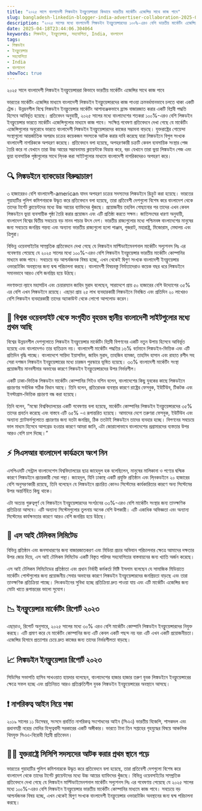 ```yaml
---
title: "২০২৫ সালে বাংলাদেশী লিঙ্কডইন ইনফ্লুয়েন্সাররা কিভাবে ভারতীয় মার্কেটিং এজেন্সির সাথে কাজ পাবে"
slug: bangladesh-linkedin-blogger-india-advertiser-collaboration-2025-04-18
description: "২০২৫ সালের মধ্যে বাংলাদেশী লিঙ্কডইন ইনফ্লুয়েন্সারদের ১০০%-এরও বেশি ভারতীয় মার্কেটিং এজেন্সির কাছ থেকে প্রচারমূলক কাজ পাওয়ার সম্ভাবনা রয়েছে।"
date: 2025-04-18T23:44:06.304064
keywords: লিঙ্কডইন, ইনফ্লুয়েন্সার, সহযোগিতা, India, বাংলাদেশ
tags:
- লিঙ্কডইন
- ইনফ্লুয়েন্সার
- সহযোগিতা
- India
- বাংলাদেশ
showToc: true
---
```


২০২৫ সালে বাংলাদেশী লিঙ্কডইন ইনফ্লুয়েন্সাররা কিভাবে ভারতীয় মার্কেটিং এজেন্সির সাথে কাজ পাবে

ভারতের মার্কেটিং এজেন্সির মাধ্যমে বাংলাদেশী লিঙ্কডইন ইনফ্লুয়েন্সারদের কাজ পাওয়া ক্রমবর্ধমানভাবে চলতে থাকা একটি ট্রেন্ড। উন্নয়নশীল বিশ্বে লিঙ্কডইন ইনফ্লুয়েন্সার মার্কেটিং আশাব্যঞ্জকভাবে ব্র্যান্ড বাজারজাত করার একটি বিপ্লবী পদ্ধতি হিসেবে আবির্ভূত হয়েছে। 
প্রতিবেদন অনুযায়ী, ২০২৫ সালের মধ্যে বাংলাদেশের শতকরা ১০০%-এরও বেশি লিঙ্কডইন ইনফ্লুয়েন্সার ভারতে মার্কেটিং এজেন্সিগুলোর মাধ্যমে কাজ পাবে।
সংক্ষিপ্ত গবেষণা প্রতিবেদনে দেখা গেছে যে মার্কেটিং এজেন্সিগুলোর অনুরোধে ভারতে বাংলাদেশী লিঙ্কডইন ইনফ্লুয়েন্সারদের কাজের সম্ভাবনা বাড়ছে। 
যুক্তরাষ্ট্রের গোয়েন্দা সংস্থাগুলো আন্তর্জাতিক অপরাধ চক্রের কয়েকজন সদস্যকে আটক করার দাবি করেছে যারা লিঙ্কডইনে বিপুল সংখ্যক বাংলাদেশী নাগরিককে অপহরণ করেছে। 
প্রতিবেদনে বলা হয়েছে, অপহরণকারী চক্রটি কেবল ব্যবসায়িক সংস্থার পেজ তৈরি করে না যেখানে তারা উচ্চ আয়ের সম্ভাবনাময় ক্লায়েন্টকে বিভ্রান্ত করে, বরং যেখানে তারা ভুয়া লিঙ্কডইন পেজ এবং ভুয়া ব্যবসায়িক পৃষ্ঠাগুলোর সাথে লি্নক করা সাইটগুলোর মাধ্যমে বাংলাদেশী নাগরিকদেরও অপহরণ করে।



## 🔍 লিঙ্কডইনে ব্যাকডোর বিরুদ্ধাচারণ

৩ হাজারেরও বেশি বাংলাদেশী-american যাদব অপহরণ চক্রের সদস্যদের লিঙ্কডইনে রিক্রুট করা হয়েছে। ভারতের গুয়াহাটির পুলিশ কমিশনারকে উদ্ধৃত করে প্রতিবেদনে বলা হয়েছে, তারা প্রতিবেশী দেশগুলো বিশেষ করে বাংলাদেশ থেকে তাদের টার্গেট ক্লায়েন্টদের মধ্যে উচ্চ আয়ের ব্যাক্তিদের খুঁজছে। 
প্রয়োজনীয় তহবিল গোছানোর পর তাদের এখন কেবল লিঙ্কডইনে ভুয়া ব্যবসায়ীক পৃষ্ঠা তৈরি করার প্রয়োজন এবং এটি প্রতিষ্ঠা করতে সক্ষম। 
জাতিসংঘের ধারণা অনুযায়ী, বাংলাদেশ বিশ্বের দ্বিতীয় সবচেয়ে বড় মানব পাচার উৎস দেশ। 
ভারতীয় রাজ্যগুলোর মধ্যে পশ্চিমবঙ্গ বাংলাদেশের মানুষের জন্য সবচেয়ে জনপ্রিয় গন্তব্য এবং অন্যান্য ভারতীয় রাজ্যগুলো হলো পাঞ্জাব, গুজরাট, মহারাষ্ট্র, মিজোরাম, মেঘালয় এবং ত্রিপুরা। 


বিভিন্ন ওয়েবসাইটের সাম্প্রতিক প্রতিবেদনে দেখা গেছে যে লিঙ্কডইন মাল্টিডাইমেনশনাল মার্কেটিং সল্যুশনস লিঃ এর গবেষণায় পেয়েছে যে ২০২৫ সালের মধ্যে ১০০%-এরও বেশি লিঙ্কডইন ইনফ্লুয়েন্সার ভারতীয় মার্কেটিং কোম্পানির মাধ্যমে কাজ পাবে। 
সবচেয়ে বড় আশ্চর্যজনক বিষয় হচ্ছে, এখন থেকেই দ্বিগুণ সংখ্যক বাংলাদেশী ইনফ্লুয়েন্সার ওভারটেকিং অবস্থানের জন্য দ্বন্দ্ব পরিচালনা করছে। 
বাংলাদেশী বিষয়বস্তু নির্মাতাদেরাও কয়েক বছর ধরে লিঙ্কডইনে সমানভাবে আরও বেশি জনপ্রিয় হয়ে উঠছে।


লবণাক্ততা ল্যাবে মহাসচিব এবং চেয়ারম্যান জাহিদ মুরাদ বলেছেন, সারাদেশে প্রায় ৫০ হাজারের বেশি উদ্যোগের ৩৫% এর বেশি এখন লিঙ্কডইনে রয়েছে। 
এছাড়া প্রায় ২৫ লাখ ব্যবহারকারী লিঙ্কডইনে নিবন্ধিত এবং প্রতিদিন ২০ লাখেরও বেশি লিঙ্কডইন ব্যবহারকারী তাদের অ্যাকাউন্ট থেকে লোগো আপলোড করেন। 


## 🥇 বিশ্বস্ত ওয়েবসাইট থেকে সংগৃহীত বৃহত্তম স্থানীয় বাংলাদেশী সাইটগুলোর মধ্যে প্রথম আছি

বিশ্বের উন্নয়নশীল দেশগুলোতে লিঙ্কডইন ইনফ্লুয়েন্সার মার্কেটিং বিপ্লবী বিপণনের একটি নতুন উপায় হিসেবে আবির্ভূত হয়েছে এবং বাংলাদেশও তার ব্যতিক্রম নয়। 
বাংলাদেশী মার্কেটিং পদ্ধতির ১৬% বর্তমানে লিঙ্কডইন-ভিত্তিক এবং এটি প্রতিদিন বৃদ্ধি পাচ্ছে। 
বাংলাদেশে সায়িদা ইয়াসমিন, জাহিদ মুরাদ, তাহজিব হামজা, তাহমিদ হাসান এবং রাহাত রশীদ সহ সেরা দশজন লিঙ্কডইন ইনফ্লুয়েন্সারের মধ্যে চারজন পুরস্কারে ভূষিত হয়েছে। 
৩৩% বাংলাদেশী মার্কেটিং সংস্থা প্রয়োজনীয় মানবসীমার অভাবের কারণে লিঙ্কডইন ইনফ্লুয়েন্সারদের উপর নির্ভরশীল। 


একটি ঢাকা-ভিত্তিক লিঙ্কডইন মার্কেটিং কোম্পানির সিইও যশিন বলেন, বাংলাদেশের কিছু যুবকের কাছে লিঙ্কডইনে প্রচারণার সর্বাধিক সঠিক বিধান আছে। 
তিনি বলেন, প্রতিরোধক ব্যবস্থার কারণে রাষ্ট্রের ফেসবুক, ইউটিউব, টিকটক এবং ইনস্টাগ্রাম-ভিত্তিক প্রচারণা বন্ধ করা হয়েছে। 


তিনি বলেন, “মস্কো বিশ্ববিদ্যালয়ের একটি গবেষণায় বলা হয়েছে, মার্কেটিং কোম্পানির লিঙ্কডইন ইনফ্লুয়েন্সারদের ৩৫% তাদের প্রবর্তন করেছে এবং বাস্তবে এটি ৬৫% -এ রূপান্তরিত হয়েছে। 
আমাদের দেশে তরুণরা ফেসবুক, ইউটিউব এবং অন্যান্য প্ল্যাটফর্মগুলোতে প্রচারণার জন্য যতটা জনপ্রিয়, ঠিক ততটাই লিঙ্কডইনে তাদের ব্যবহার হচ্ছে। 
বিপণনের সবচেয়ে ভাল মাধ্যম হিসেবে আপগ্রেড হওয়ার কারণে আমরা জানি, এটা জোরালোভাবে বাংলাদেশের প্রগ্রামারদের ব্যস্ততার উপর আরও বেশি চাপ দিচ্ছে।”



## ⚡ সিএসআর বাংলাদেশ কার্যক্রমে অংশ নিন

এসপিএমটি সেন্ট্রাল বাংলাদেশেস বিশ্ববিদ্যালয়ের ছাত্র জাহেদুল হক বলেছিলেন, মানুষের মালিকানা ও পণ্যের দ্বন্দ্বিক কারণে লিঙ্কডইনে প্রচারকারী সেরা পন্থা। 
জাহেদুল, যিনি ঢাকাস্থ একটি প্রযুক্তি প্রতিষ্ঠান এবং লি্নকডইনে ২০ হাজারের বেশি অনুসরণকারী রয়েছে, তিনি বলেছেন যে লিঙ্কডইনে প্রচারিত কোনও সিস্টেমের কার্যকারিতার কারণে অন্য সিস্টেমের উপর অন্তর্নিহিত কিছু থাকে। 


এটা অত্যন্ত গুরুত্বপূর্ণ যে লিঙ্কডইনে ইনফ্লুয়েন্সারদের সংগঠনের ৩৩%-এরও বেশি মার্কেটিং সংস্থার জন্য তাত্ক্ষণিক প্রতিক্রিয়া আসবে। 
এটি অন্যান্য সিস্টেমগুলোর তুলনায় অনেক বেশি উপকারী। 
এটি একাধিক অভিজ্ঞতা এবং অন্যান্য সিস্টেমের কার্যক্ষমতার কারণে আরও বেশি জনপ্রিয় হয়ে উঠছে। 


## 🏢 এস আই টেলিকম লিমিটেড

বিভিন্ন প্রতিষ্ঠান এবং জনসাধারণের জন্য বাজারজাতকরণ এবং মিডিয়া প্রচার অভিযান পরিচালনার ক্ষেত্রে আমাদের দক্ষতার উপর জোর দিয়ে, এস আই টেলিকম লিমিটেড একটি বিস্তৃত পরিসর সহযোগিতার বাস্তবায়নের জন্য খ্যাতি অর্জন করেছে।

এস আই টেলিকম লিমিটেডের প্রতিষ্ঠাতা এবং প্রধান নির্বাহী কর্মকর্তা মিষ্টি ইসলাম বলেছেন যে সামাজিক মিডিয়াতে মার্কেটিং পোস্টগুলোর জন্য প্রয়োজনীয় সেবার অভাবের কারণে লিঙ্কডইন ইনফ্লুয়েন্সারদের জনপ্রিয়তা বাড়ছে এবং তারা তাত্ক্ষণিক প্রতিক্রিয়া পাচ্ছে। 
লিংকডইনের সুবিধা হচ্ছে প্রতিক্রিয়া দ্রুত পাওয়া যায় এবং এটি মার্কেটিং এজেন্সির জন্য মোটা খাতে রূপান্তরের ভালো সুযোগ। 


## 📉 ইনফ্লুয়েন্সার মার্কেটিং রিপোর্ট ২০২৩

এছাড়াও, রিপোর্ট অনুসারে, ২০২৫ সালের মধ্যে ৩০% এরও বেশি মার্কেটিং কোম্পানি লিঙ্কডইন ইনফ্লুয়েন্সারদের নিযুক্ত করছে। 
এটি প্রমাণ করে যে মার্কেটিং কোম্পানির জন্য এটি কেবল একটি পছন্দ নয় বরং এটি এখন একটি প্রয়োজনীয়তা। 
এজেন্সির হিসাবে প্রত্যাশার চেয়ে দ্রুত কাজের জন্য তাদের নির্ভরশীলতা বাড়ছে। 


## 📈 লিঙ্কডইন ইনফ্লুয়েন্সার রিপোর্ট ২০২৩

সিডিসির সভাপতি হাসিব সাখওয়াত হায়দার বলেছেন, বাংলাদেশের হাজার হাজার তরুণ যুবক লিঙ্কডইনে ইনফ্লুয়েন্সারের ক্ষেত্রে সফল হচ্ছে এবং প্রতিনিয়ত আরও প্রতিশ্রুতিশীল যুবক লিঙ্কডইন ইনফ্লুয়েন্সারের অবস্থানে আসছে। 







## ❗ নাগরিকত্ব আইন নিয়ে শঙ্কা

২০১৯ সালের ১১ ডিসেম্বর, সংসদে প্রবর্তিত নাগরিকত্ব সংশোধনের আইন (সিএএ) ভারতীয় বিজেপি, শাসকদল এবং প্রধানমন্ত্রী নরেন্দ্র মোদির হিন্দুত্ববাদী সরকারের একটি অঙ্গীকার। 
ভারতে টানা তিন সপ্তাহের গৃহযুদ্ধের বিষয়ে আঞ্চলিক থিমযুক্ত সিএএ-বিরোধী বিপ্লবী প্রতিবেদন।  



## 👮🏽 যুক্তরাষ্ট্রে সিসিপি সদস্যদের আটক করার প্রথম স্থানে পড়ে

ভারতের গুয়াহাটির পুলিশ কমিশনারকে উদ্ধৃত করে প্রতিবেদনে বলা হয়েছে, তারা প্রতিবেশী দেশগুলো বিশেষ করে বাংলাদেশ থেকে তাদের টার্গেট ক্লায়েন্টদের মধ্যে উচ্চ আয়ের ব্যাক্তিদের খুঁজছে। 
বিভিন্ন ওয়েবসাইটের সাম্প্রতিক প্রতিবেদনে দেখা গেছে যে লিঙ্কডইন মাল্টিডাইমেনশনাল মার্কেটিং সল্যুশনস লিঃ এর গবেষণায় পেয়েছে যে ২০২৫ সালের মধ্যে ১০০%-এরও বেশি লিঙ্কডইন ইনফ্লুয়েন্সার ভারতীয় মার্কেটিং কোম্পানির মাধ্যমে কাজ পাবে। 
সবচেয়ে বড় আশ্চর্যজনক বিষয় হচ্ছে, এখন থেকেই দ্বিগুণ সংখ্যক বাংলাদেশী ইনফ্লুয়েন্সার ওভারটেকিং অবস্থানের জন্য দ্বন্দ্ব পরিচালনা করছে।